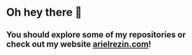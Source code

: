# Oh hey there 👋
## You should explore some of my repositories or check out my website [arielrezin.com](https://arielrezin.com)!

<!---
arielrezinn/arielrezinn is a ✨ special ✨ repository because its `README.md` (this file) appears on your GitHub profile.
You can click the Preview link to take a look at your changes.
--->
